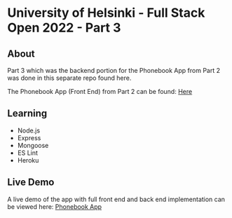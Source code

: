 # University of Helsinki - Full Stack Open 2022 - Part 3

## About
Part 3 which was the backend portion for the Phonebook App from Part 2 was done in this separate repo found here.

The Phonebook App (Front End) from Part 2 can be found: <a href="https://github.com/thejoshyee/fullstackopen-2022/tree/main/part2/phonebook">Here</a>

## Learning
  - Node.js
  - Express
  - Mongoose
  - ES Lint
  - Heroku

## Live Demo
A live demo of the app with full front end and back end implementation can be viewed here: <a href="https://sheltered-sands-30920.herokuapp.com/">Phonebook App</a>


